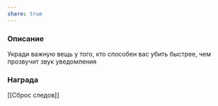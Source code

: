 ```yaml
---
share: true
---
```

### Описание
Укради важную вещь у того, кто способен вас убить быстрее, чем прозвучит звук уведомления
### Награда
[[Сброс следов]]